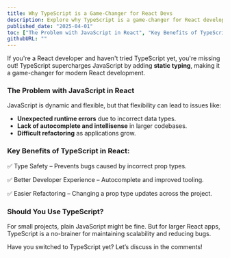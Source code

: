 ```yaml
---
title: Why TypeScript is a Game-Changer for React Devs
description: Explore why TypeScript is a game-changer for React development, how it improves code quality, and how to integrate it into your workflow.
published_date: "2025-04-01"
toc: ["The Problem with JavaScript in React", "Key Benefits of TypeScript in React","Should You Use TypeScript?"]
githubURL: ""
---
```


If you're a React developer and haven't tried TypeScript yet, you're missing out! TypeScript supercharges JavaScript by adding **static typing**, making it a game-changer for modern React development.

### The Problem with JavaScript in React

JavaScript is dynamic and flexible, but that flexibility can lead to issues like:
- **Unexpected runtime errors** due to incorrect data types.
- **Lack of autocomplete and intellisense** in larger codebases.
- **Difficult refactoring** as applications grow.

### Key Benefits of TypeScript in React:

✅ Type Safety – Prevents bugs caused by incorrect prop types.

✅ Better Developer Experience – Autocomplete and improved tooling.

✅ Easier Refactoring – Changing a prop type updates across the project.

### Should You Use TypeScript?

For small projects, plain JavaScript might be fine. But for larger React apps, TypeScript is a no-brainer for maintaining scalability and reducing bugs.

Have you switched to TypeScript yet? Let’s discuss in the comments!


